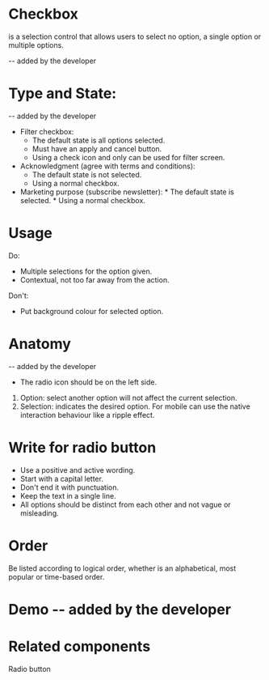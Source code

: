 # Checkbox
is a selection control that allows users to select no option,  a single option or multiple options.

<insert component> -- added by the developer 

# Type and State:
<insert component> -- added by the developer 
  * Filter checkbox: 
	  * The default state is all options selected.
	  * Must have an apply and cancel button.
	  * Using a check icon and only can be used for filter screen. 
  * Acknowledgment (agree with terms and conditions):
	  * The default state is not selected. 
	  * Using a normal checkbox.
* Marketing purpose (subscribe newsletter):
	  * The default state is selected.
	  * Using a normal checkbox.

# Usage
Do:
  * Multiple selections for the option given. 
  * Contextual, not too far away from the action.

Don't:
  * Put background colour for selected option.

# Anatomy
 <insert component> -- added by the developer 
  * The radio icon should be on the left side.
1. Option: select another option will not affect the current selection.
2. Selection: indicates the desired option. 
For mobile can use the native interaction behaviour like a ripple effect. 


# Write for radio button
  * Use a positive and active wording.
  * Start with a capital letter.  
  * Don't end it with punctuation. 
  * Keep the text in a single line. 
  * All options should be distinct from each other and not vague or misleading.

# Order
Be listed according to logical order, whether is an alphabetical, most popular or time-based order. 

# Demo -- added by the developer


# Related components
Radio button